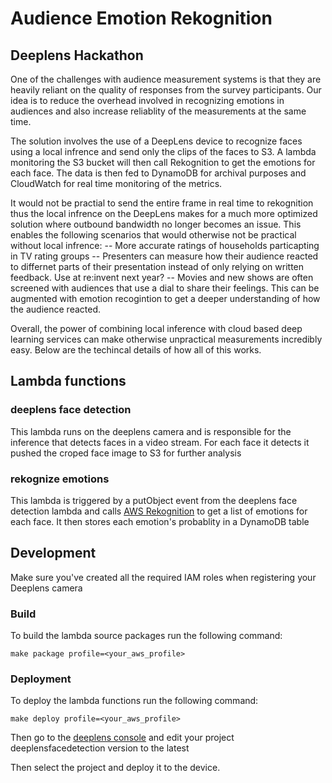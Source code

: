 # Audience Emotion Rekognition 
## Deeplens Hackathon 

One of the challenges with audience measurement systems is that they are heavily reliant on the quality of responses from the survey participants. Our idea is to reduce the overhead involved in recognizing emotions in audiences and also increase reliablity of the measurements at the same time.

The solution involves the use of a DeepLens device to recognize faces using a local infrence and send only the clips of the faces to S3. A lambda monitoring the S3 bucket will then call Rekognition to get the emotions for each face. The data is then fed to DynamoDB for archival purposes and CloudWatch for real time monitoring of the metrics. 

It would not be practial to send the entire frame in real time to rekognition thus the local infrence on the DeepLens makes for a much more optimized solution where outbound bandwidth no longer becomes an issue. This enables the following scenarios that would otherwise not be practical without local infrence: 
-- More accurate ratings of households particapting in TV rating groups
-- Presenters can measure how their audience reacted to differnet parts of their presentation instead of only relying on written feedback.  Use at re:invent next year?
-- Movies and new shows are often screened with audiences that use a dial to share their feelings. This can be augmented with emotion recogintion to get a deeper understanding of how the audience reacted. 

Overall, the power of combining local inference with cloud based deep learning services can make otherwise unpractical measurements incredibly easy.  Below are the techincal details of how all of this works.

## Lambda functions

### deeplens face detection

This lambda runs on the deeplens camera and is responsible for the inference that detects faces
in a video stream.
For each face it detects it pushed the croped face image to S3 for further analysis 

### rekognize emotions

This lambda is triggered by a putObject event from the deeplens face detection lambda and calls
[AWS Rekognition](https://aws.amazon.com/rekognition/) to get a list of emotions for each face.
It then stores each emotion's probablity in a DynamoDB table

## Development

Make sure you've created all the required IAM roles when registering your Deeplens camera

### Build

To build the lambda source packages run the following command:

```
make package profile=<your_aws_profile>

```

### Deployment

To deploy the lambda functions run the following command:

```
make deploy profile=<your_aws_profile>

```

Then go to the [deeplens console]() and edit your project deeplensfacedetection version to the latest

Then select the project and deploy it to the device. 
